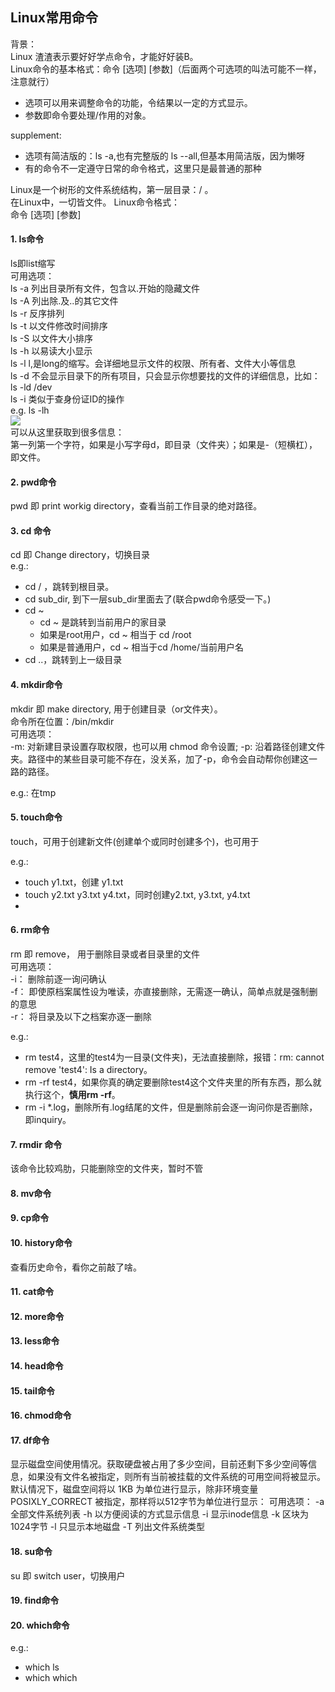 ## Linux常用命令
背景：  
Linux 渣渣表示要好好学点命令，才能好好装B。    
Linux命令的基本格式：命令 [选项] [参数]（后面两个可选项的叫法可能不一样，注意就行）  
- 选项可以用来调整命令的功能，令结果以一定的方式显示。  
- 参数即命令要处理/作用的对象。  

supplement:
- 选项有简洁版的：ls -a,也有完整版的 ls --all,但基本用简洁版，因为懒呀
- 有的命令不一定遵守日常的命令格式，这里只是最普通的那种  

Linux是一个树形的文件系统结构，第一层目录：/ 。  
在Linux中，一切皆文件。
Linux命令格式：  
命令 [选项] [参数]  

#### 1. ls命令
ls即list缩写  
可用选项：  
ls -a 列出目录所有文件，包含以.开始的隐藏文件  
ls -A 列出除.及..的其它文件  
ls -r 反序排列  
ls -t 以文件修改时间排序  
ls -S 以文件大小排序  
ls -h 以易读大小显示  
ls -l l,是long的缩写。会详细地显示文件的权限、所有者、文件大小等信息  
ls -d 不会显示目录下的所有项目，只会显示你想要找的文件的详细信息，比如：ls -ld /dev  
ls -i 类似于查身份证ID的操作  
e.g. ls -lh  
![](https://s3.bmp.ovh/imgs/2022/01/b308bdbd4b796563.png)  
可以从这里获取到很多信息：  
第一列第一个字符，如果是小写字母d，即目录（文件夹）；如果是-（短横杠），即文件。  

#### 2. pwd命令
pwd 即 print workig directory，查看当前工作目录的绝对路径。

#### 3. cd 命令
cd 即 Change directory，切换目录  
e.g.:  
- cd / ，跳转到根目录。
- cd sub_dir, 到下一层sub_dir里面去了(联合pwd命令感受一下。)
- cd ~
    - cd ~ 是跳转到当前用户的家目录
    - 如果是root用户，cd ~ 相当于 cd /root
    - 如果是普通用户，cd ~ 相当于cd /home/当前用户名
- cd ..，跳转到上一级目录

#### 4. mkdir命令
mkdir 即 make directory, 用于创建目录（or文件夹）。   
命令所在位置：/bin/mkdir  
可用选项：  
-m: 对新建目录设置存取权限，也可以用 chmod 命令设置;
-p: 沿着路径创建文件夹。路径中的某些目录可能不存在，没关系，加了-p，命令会自动帮你创建这一路的路径。

e.g.:
在tmp

#### 5. touch命令
touch，可用于创建新文件(创建单个或同时创建多个)，也可用于  

e.g.:
- touch y1.txt，创建 y1.txt
- touch y2.txt y3.txt y4.txt，同时创建y2.txt, y3.txt, y4.txt
-

#### 6. rm命令
rm 即 remove， 用于删除目录或者目录里的文件  
可用选项：  
-i： 删除前逐一询问确认    
-f： 即使原档案属性设为唯读，亦直接删除，无需逐一确认，简单点就是强制删的意思    
-r： 将目录及以下之档案亦逐一删除    

e.g.:  
- rm test4，这里的test4为一目录(文件夹)，无法直接删除，报错：rm: cannot remove 'test4': Is a directory。
- rm -rf test4，如果你真的确定要删除test4这个文件夹里的所有东西，那么就执行这个，**慎用rm -rf**。
- rm -i *.log，删除所有.log结尾的文件，但是删除前会逐一询问你是否删除，即inquiry。

#### 7. rmdir 命令
该命令比较鸡肋，只能删除空的文件夹，暂时不管  

#### 8. mv命令

#### 9. cp命令

#### 10. history命令
查看历史命令，看你之前敲了啥。  
#### 11. cat命令
#### 12. more命令
#### 13. less命令
#### 14. head命令
#### 15. tail命令
#### 16. chmod命令
#### 17. df命令
显示磁盘空间使用情况。获取硬盘被占用了多少空间，目前还剩下多少空间等信息，如果没有文件名被指定，则所有当前被挂载的文件系统的可用空间将被显示。默认情况下，磁盘空间将以 1KB 为单位进行显示，除非环境变量 POSIXLY_CORRECT 被指定，那样将以512字节为单位进行显示：
可用选项：
-a 全部文件系统列表
-h 以方便阅读的方式显示信息
-i 显示inode信息
-k 区块为1024字节
-l 只显示本地磁盘
-T 列出文件系统类型
#### 18. su命令
su 即 switch user，切换用户
#### 19. find命令
#### 20. which命令
e.g.:  
- which ls 
- which which
